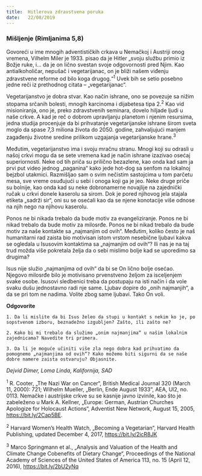 ```yaml
---
title:  Hitlerova zdravstvena poruka
date:   22/08/2019
---
```


### Mišljenje (Rimljanima 5,8)

Govoreći u ime mnogih adventističkih crkava u Nemačkoj i Austriji onog vremena, Vilhelm Miler je 1933. pisao da je Hitler „svoju službu primio iz Božje ruke, i... da je on lično svestan svoje odgovornosti pred Njim. Kao antialkoholičar, nepušač i vegetarijanac, on je bliži našem viđenju zdravstvene reforme od bilo koga drugog.“<sup>1</sup> Uvek bih se setio posebno jedne reči iz prethodnog citata – „vegetarijanac“.

Vegetarijanstvo je dobra stvar. Kao način ishrane, ono se povezuje sa nižim stopama srčanih bolesti, mnogih karcinoma i dijabetesa tipa 2.<sup>2</sup> Kao vid misioniranja, ono je, preko zdravstvenih seminara, dovelo hiljade ljudi u naše crkve. A kad je reč o dobrom upravljanju planetom i njenim resursima, jedna studija procenjuje da bi prihvatanje vegetarijanske ishrane širom sveta moglo da spase 7,3 miliona života do 2050. godine, zahvaljujući manjem zagađenju životne sredine prilikom uzgajanja vegetarijanske hrane.<sup>3</sup>

Međutim, vegetarijanstvo ima i svoju mračnu stranu. Mnogi koji su odrasli u našoj crkvi mogu da se sete vremena kad je način ishrane izazivao osećaj superiornosti. Neke od tih priča su prilično bezazlene, kao onda kad sam ja prvi put video jednog „paganina“ kako jede hot-dog sa senfom na lokalnoj bejzbol utakmici. Razmišljao sam o svim nečistim sastojcima u tom parčetu mesa, sve vreme osuđujući u sebi i onoga koji ga je jeo. Neke druge priče su bolnije, kao onda kad su neke dobronamerne novajlije na zajednički ručak u crkvi donele kaserolu sa sirom. Dok je pored njihovog jela stajala etiketa „sadrži sir“, oni su se osećali kao da se njene konotacije više odnose na njih nego na njihovu kaserolu.

Ponos ne bi nikada trebalo da bude motiv za evangeliziranje. Ponos ne bi nikad trebalo da bude motiv za milosrđe. Ponos ne bi nikad trebalo da bude motiv za naše kontakte sa „najmanjim od ovih“. Međutim, koliko često je naš humanitarni rad zaista bio motivisan istom vrstom nesebične ljubavi kakva se ogledala u Isusovim kontaktima sa „najmanjim od ovih“? Ili nas je na taj trud možda više pokretala želja da o sebi mislimo bolje kad se uporedimo sa drugima?

Isus nije služio „najmanjima od ovih“ da bi se On lično bolje osećao. Njegovo milosrđe bilo je motivisano prvenstveno željom za isceljenjem svake osobe. Isusovi sledbenici treba da postupaju na isti način i da vole svaku dušu jednostavno radi nje same. Ljubav dopire do „onih najmanjih“, a da se pri tom ne nadima. Volite zbog same ljubavi. Tako On voli.

**Odgovorite**

`1.	Da li mislite da bi Isus želeo da stupi u kontakt s nekim ko je, po sopstvenom izboru, beznadežno izgubljen? Zašto, ili zašto ne?`

`2.	Kako bi mi trebalo da služimo „onim najmanjima“ u našim lokalnim zajednicama? Navedite tri primera.`

`3.	Da li je moguće učiniti više zla nego dobra kad prihvatimo da pomognemo „najmanjima od ovih“? Kako možemo biti sigurni da se naše dobre namere zaista ostvaruju? Objasnite.`

*Dejvid Dimer, Loma Linda, Kalifornija, SAD*

<sup>1</sup>	R. Cooter, „The Nazi War on Cancer“, British Medical Journal 320 (March 11, 2000): 721; Wilhelm Mueller, „Berlin, Ende August 1933“, AEA, Ul2, no. 0113. Nemačke i austrijske crkve su se kasnije javno izvinile, kao što je zabeleženo u Mark A. Kellner, „Europe: German, Austrian Churches Apologize for Holocaust Actions“, Adventist New Network, August 15, 2005, https://bit.ly/2Cap5BE.

<sup>2</sup>	Harvard Women’s Health Watch, „Becoming a Vegetarian“, Harvard Health Publishing, updated December 4, 2017, https://bit.ly/2icR8JK

<sup>3</sup>	Marco Springmann et al., „Analysis and Valuation of the Health and Climate Change Cobenefits of  Dietary Change“, Proceedings of the National Academy of Sciences of the United States of America 113, no. 15 (April 12, 2016), https://bit.ly/2bU2yNq
